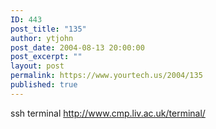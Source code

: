 ```yaml
---
ID: 443
post_title: "135"
author: ytjohn
post_date: 2004-08-13 20:00:00
post_excerpt: ""
layout: post
permalink: https://www.yourtech.us/2004/135
published: true
---
```

ssh terminal
http://www.cmp.liv.ac.uk/terminal/